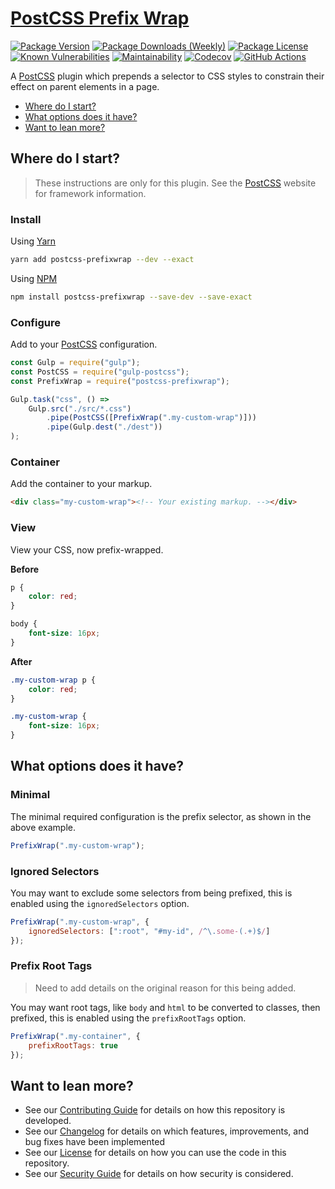 # [PostCSS Prefix Wrap](https://github.com/dbtedman/postcss-prefixwrap)

[![Package Version](https://badgen.net/npm/v/postcss-prefixwrap?label=Latest&style=flat)](https://www.npmjs.com/package/postcss-prefixwrap)
[![Package Downloads (Weekly)](https://badgen.net/npm/dw/postcss-prefixwrap?label=Downloads&style=flat)](https://www.npmjs.com/package/postcss-prefixwrap)
[![Package License](https://badgen.net/npm/license/postcss-prefixwrap?label=License&style=flat)](https://www.npmjs.com/package/postcss-prefixwrap)
[![Known Vulnerabilities](https://snyk.io/test/github/dbtedman/postcss-prefixwrap/badge.svg?style=flat-square)](https://snyk.io/test/github/dbtedman/postcss-prefixwrap)
[![Maintainability](https://api.codeclimate.com/v1/badges/fa0627fb4cfdc2a6dd04/maintainability)](https://codeclimate.com/github/dbtedman/postcss-prefixwrap/maintainability)
[![Codecov](https://codecov.io/gh/dbtedman/postcss-prefixwrap/branch/master/graph/badge.svg)](https://codecov.io/gh/dbtedman/postcss-prefixwrap)
[![GitHub Actions](https://github.com/dbtedman/postcss-prefixwrap/workflows/Test/badge.svg)](https://github.com/dbtedman/postcss-prefixwrap/actions?workflow=Test)

A [PostCSS](https://postcss.org) plugin which prepends a selector to CSS styles to constrain their effect on parent elements in a page.

-   [Where do I start?](#where-do-i-start)
-   [What options does it have?](#what-options-does-it-have)
-   [Want to lean more?](#want-to-lean-more)

## Where do I start?

> These instructions are only for this plugin. See the [PostCSS](http://postcss.org) website for framework information.

### Install

Using [Yarn](https://yarnpkg.com/en/package/postcss-prefixwrap)

```bash
yarn add postcss-prefixwrap --dev --exact
```

Using [NPM](https://www.npmjs.com/package/postcss-prefixwrap)

```bash
npm install postcss-prefixwrap --save-dev --save-exact
```

### Configure

Add to your [PostCSS](http://postcss.org) configuration.

```javascript
const Gulp = require("gulp");
const PostCSS = require("gulp-postcss");
const PrefixWrap = require("postcss-prefixwrap");

Gulp.task("css", () =>
    Gulp.src("./src/*.css")
        .pipe(PostCSS([PrefixWrap(".my-custom-wrap")]))
        .pipe(Gulp.dest("./dest"))
);
```

### Container

Add the container to your markup.

```html
<div class="my-custom-wrap"><!-- Your existing markup. --></div>
```

### View

View your CSS, now prefix-wrapped.

**Before**

```css
p {
    color: red;
}

body {
    font-size: 16px;
}
```

**After**

```css
.my-custom-wrap p {
    color: red;
}

.my-custom-wrap {
    font-size: 16px;
}
```

## What options does it have?

### Minimal

The minimal required configuration is the prefix selector, as shown in the above example.

```javascript
PrefixWrap(".my-custom-wrap");
```

### Ignored Selectors

You may want to exclude some selectors from being prefixed, this is enabled using the `ignoredSelectors` option.

```javascript
PrefixWrap(".my-custom-wrap", {
    ignoredSelectors: [":root", "#my-id", /^\.some-(.+)$/]
});
```

### Prefix Root Tags

> Need to add details on the original reason for this being added.

You may want root tags, like `body` and `html` to be converted to classes, then prefixed, this is enabled using the `prefixRootTags` option.

```javascript
PrefixWrap(".my-container", {
    prefixRootTags: true
});
```

## Want to lean more?

-   See our [Contributing Guide](CONTRIBUTING.md) for details on how this repository is developed.
-   See our [Changelog](CHANGELOG.md) for details on which features, improvements, and bug fixes have been implemented
-   See our [License](LICENSE.md) for details on how you can use the code in this repository.
-   See our [Security Guide](SECURITY.md) for details on how security is considered.
